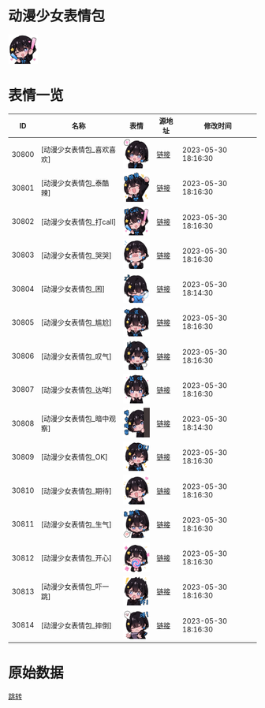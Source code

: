 # 动漫少女表情包

<img src="./cover.png" height="60" alt="cover" />

# 表情一览

|ID|名称|表情|源地址|修改时间|
|----|----|----|----|----|
|30800|[动漫少女表情包_喜欢喜欢]|<img src="./pic/030800_%5B动漫少女表情包_喜欢喜欢%5D.png" height="60" alt="喜欢喜欢"/>|[链接](https://i0.hdslb.com/bfs/garb/5fcb0648ed9a78c965ea2b162760717be2aeb004.png)|2023-05-30 18:16:30|
|30801|[动漫少女表情包_泰酷辣]|<img src="./pic/030801_%5B动漫少女表情包_泰酷辣%5D.png" height="60" alt="泰酷辣"/>|[链接](https://i0.hdslb.com/bfs/garb/bc08b8ba12b806f1e1401307969a65f656a27e8c.png)|2023-05-30 18:16:30|
|30802|[动漫少女表情包_打call]|<img src="./pic/030802_%5B动漫少女表情包_打call%5D.png" height="60" alt="打call"/>|[链接](https://i0.hdslb.com/bfs/garb/e3863cacfb131b086fbd54985e7eaad0cdc81996.png)|2023-05-30 18:16:30|
|30803|[动漫少女表情包_哭哭]|<img src="./pic/030803_%5B动漫少女表情包_哭哭%5D.png" height="60" alt="哭哭"/>|[链接](https://i0.hdslb.com/bfs/garb/6615a901b353d24f4a38317b2f373a8b1d2f967d.png)|2023-05-30 18:16:30|
|30804|[动漫少女表情包_困]|<img src="./pic/030804_%5B动漫少女表情包_困%5D.png" height="60" alt="困"/>|[链接](https://i0.hdslb.com/bfs/garb/9d2d7239450ceca670b604ece4fb098bd01a524d.png)|2023-05-30 18:14:30|
|30805|[动漫少女表情包_尴尬]|<img src="./pic/030805_%5B动漫少女表情包_尴尬%5D.png" height="60" alt="尴尬"/>|[链接](https://i0.hdslb.com/bfs/garb/df52874f8b51f1ecff0b87536279f09005b41bbf.png)|2023-05-30 18:16:30|
|30806|[动漫少女表情包_叹气]|<img src="./pic/030806_%5B动漫少女表情包_叹气%5D.png" height="60" alt="叹气"/>|[链接](https://i0.hdslb.com/bfs/garb/ca76d06ec0c92c958b3bda97f40674fd1102ef4a.png)|2023-05-30 18:16:30|
|30807|[动漫少女表情包_达咩]|<img src="./pic/030807_%5B动漫少女表情包_达咩%5D.png" height="60" alt="达咩"/>|[链接](https://i0.hdslb.com/bfs/garb/d0c9113a3169ed0f234b10af5c53956c47ecd9ad.png)|2023-05-30 18:16:30|
|30808|[动漫少女表情包_暗中观察]|<img src="./pic/030808_%5B动漫少女表情包_暗中观察%5D.png" height="60" alt="暗中观察"/>|[链接](https://i0.hdslb.com/bfs/garb/73e18d28b2e9697fa5021d4a99f74370c4d16378.png)|2023-05-30 18:14:30|
|30809|[动漫少女表情包_OK]|<img src="./pic/030809_%5B动漫少女表情包_OK%5D.png" height="60" alt="OK"/>|[链接](https://i0.hdslb.com/bfs/garb/1e7243af071fb774df30e6941cd4d80a70a714de.png)|2023-05-30 18:16:30|
|30810|[动漫少女表情包_期待]|<img src="./pic/030810_%5B动漫少女表情包_期待%5D.png" height="60" alt="期待"/>|[链接](https://i0.hdslb.com/bfs/garb/e5c15ae66b84c77739763dd0bfee7aa5485e9f32.png)|2023-05-30 18:16:30|
|30811|[动漫少女表情包_生气]|<img src="./pic/030811_%5B动漫少女表情包_生气%5D.png" height="60" alt="生气"/>|[链接](https://i0.hdslb.com/bfs/garb/4986793fc9c0ec5d2e2befe361a51b0e4a120866.png)|2023-05-30 18:16:30|
|30812|[动漫少女表情包_开心]|<img src="./pic/030812_%5B动漫少女表情包_开心%5D.png" height="60" alt="开心"/>|[链接](https://i0.hdslb.com/bfs/garb/47c9b3c83af3b56876aeca5dc0ded470eb747257.png)|2023-05-30 18:16:30|
|30813|[动漫少女表情包_吓一跳]|<img src="./pic/030813_%5B动漫少女表情包_吓一跳%5D.png" height="60" alt="吓一跳"/>|[链接](https://i0.hdslb.com/bfs/garb/b7d48df40de8c5cf9c08c81b8c32500b1e27ffed.png)|2023-05-30 18:16:30|
|30814|[动漫少女表情包_摔倒]|<img src="./pic/030814_%5B动漫少女表情包_摔倒%5D.png" height="60" alt="摔倒"/>|[链接](https://i0.hdslb.com/bfs/garb/cb293131ea750362329013afcc8616dcd2bb104d.png)|2023-05-30 18:16:30|

# 原始数据

[跳转](./raw.json)

